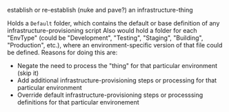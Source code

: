 establish or re-establish (nuke and pave?) an infrastructure-thing

Holds a `Default` folder, which contains the default or base definition of any infrastructure-provisioning script
Also would hold a folder for each "EnvType" (could be "Development", "Testing", "Staging", "Building", "Production", etc.), where an environment-specific version of that file could be defined. Reasons for doing this are:
- Negate the need to process the "thing" for that particular environment (skip it)
- Add additional infrastructure-provisioning steps or processing for that particular environment
- Override default infrastructure-provisioning steps or processsing definitions for that particular environement